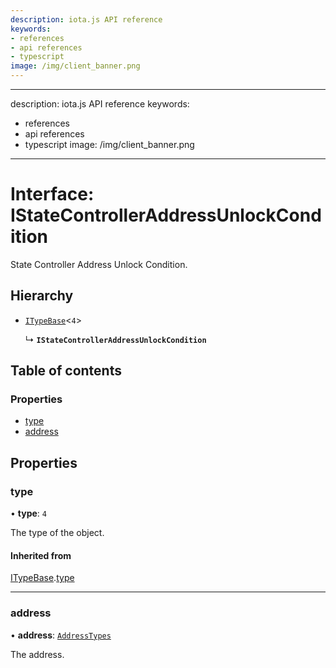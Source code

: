 ```yaml
---
description: iota.js API reference
keywords:
- references
- api references
- typescript
image: /img/client_banner.png
---
```

---
description: iota.js API reference
keywords:
- references
- api references
- typescript
image: /img/client_banner.png
---
# Interface: IStateControllerAddressUnlockCondition

State Controller Address Unlock Condition.

## Hierarchy

- [`ITypeBase`](ITypeBase.md)<``4``\>

  ↳ **`IStateControllerAddressUnlockCondition`**

## Table of contents

### Properties

- [type](IStateControllerAddressUnlockCondition.md#type)
- [address](IStateControllerAddressUnlockCondition.md#address)

## Properties

### type

• **type**: ``4``

The type of the object.

#### Inherited from

[ITypeBase](ITypeBase.md).[type](ITypeBase.md#type)

___

### address

• **address**: [`AddressTypes`](../api_ref.md#addresstypes)

The address.
